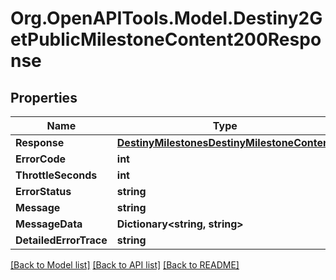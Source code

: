 # Org.OpenAPITools.Model.Destiny2GetPublicMilestoneContent200Response

## Properties

Name | Type | Description | Notes
------------ | ------------- | ------------- | -------------
**Response** | [**DestinyMilestonesDestinyMilestoneContent**](DestinyMilestonesDestinyMilestoneContent.md) |  | [optional] 
**ErrorCode** | **int** |  | [optional] 
**ThrottleSeconds** | **int** |  | [optional] 
**ErrorStatus** | **string** |  | [optional] 
**Message** | **string** |  | [optional] 
**MessageData** | **Dictionary&lt;string, string&gt;** |  | [optional] 
**DetailedErrorTrace** | **string** |  | [optional] 

[[Back to Model list]](../README.md#documentation-for-models) [[Back to API list]](../README.md#documentation-for-api-endpoints) [[Back to README]](../README.md)

